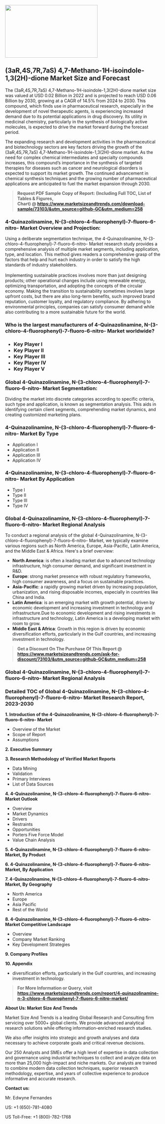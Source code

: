 <p><img class="alignnone size-medium wp-image-20088" src="https://ffe5etoiles.com/wp-content/uploads/2024/12/MST1-300x171.png" alt="" width="300" height="171" /></p><h2>(3aR,4S,7R,7aS) 4,7-Methano-1H-isoindole-1,3(2H)-dione Market Size and Forecast</h2><p>The (3aR,4S,7R,7aS) 4,7-Methano-1H-isoindole-1,3(2H)-dione market size was valued at USD 0.02 Billion in 2022 and is projected to reach USD 0.06 Billion by 2030, growing at a CAGR of 14.5% from 2024 to 2030. This compound, which finds use in pharmaceutical research, especially in the development of novel therapeutic agents, is experiencing increased demand due to its potential applications in drug discovery. Its utility in medicinal chemistry, particularly in the synthesis of biologically active molecules, is expected to drive the market forward during the forecast period.</p><p>The expanding research and development activities in the pharmaceutical and biotechnology sectors are key factors driving the growth of the (3aR,4S,7R,7aS) 4,7-Methano-1H-isoindole-1,3(2H)-dione market. As the need for complex chemical intermediates and specialty compounds increases, this compound’s importance in the synthesis of targeted therapies for diseases such as cancer and neurological disorders is expected to support its market growth. The continued advancement in chemical synthesis techniques and the growing number of pharmaceutical applications are anticipated to fuel the market expansion through 2030.</p></p><blockquote id="" class=""><strong>Request PDF Sample Copy of Report: (Including Full TOC, List of Tables &amp; Figures, Chart)&nbsp;@&nbsp;<strong><a href="https://www.marketsizeandtrends.com/download-sample/73103/&utm_source=github-GC&utm_medium=258" target="_blank">https://www.marketsizeandtrends.com/download-sample/73103/&utm_source=github-GC&utm_medium=258</a></strong></strong></blockquote><h3 id="" class="">4-Quinazolinamine, N-(3-chloro-4-fluorophenyl)-7-fluoro-6-nitro- Market&nbsp;Overview and Projection:</h3><p id="" class="">Using a deliberate segmentation technique, the 4-Quinazolinamine, N-(3-chloro-4-fluorophenyl)-7-fluoro-6-nitro- Market research study provides a comprehensive analysis of multiple market segments, including application, type, and location. This method gives readers a comprehensive grasp of the factors that help and hurt each industry in order to satisfy the high standards of industry stakeholders. <br /> <br />Implementing sustainable practices involves more than just designing products; other operational changes include using renewable energy, optimizing transportation, and adopting the concepts of the circular economy. Making the transition to sustainability sometimes involves large upfront costs, but there are also long-term benefits, such improved brand reputation, customer loyalty, and regulatory compliance. By adhering to environmental principles, companies can satisfy consumer demand while also contributing to a more sustainable future for the world.</p><h3 id="" class="">Who is the largest manufacturers of&nbsp;4-Quinazolinamine, N-(3-chloro-4-fluorophenyl)-7-fluoro-6-nitro- Market worldwide?</h3><h3 class=""><p><ul><li>Key Player I </li><li> Key Player II </li><li> Key Player III </li><li> Key Player IV </li><li> Key Player V</li></ul></p></h3><h3 id="" class="">Global&nbsp;4-Quinazolinamine, N-(3-chloro-4-fluorophenyl)-7-fluoro-6-nitro- Market Segmentation:</h3><p id="" class="">Dividing the market into discrete categories according to specific criteria, such type and application, is known as segmentation analysis. This aids in identifying certain client segments, comprehending market dynamics, and creating customized marketing plans.</p><h3 id="" class="">4-Quinazolinamine, N-(3-chloro-4-fluorophenyl)-7-fluoro-6-nitro- Market&nbsp;By Type</h3><p><p><ul><li>Application I</li><li> Application II</li><li> Application III</li><li> Application IV</p></li></ul></p></p><h3 id="" class="">4-Quinazolinamine, N-(3-chloro-4-fluorophenyl)-7-fluoro-6-nitro- Market&nbsp;By Application</h3><p class=""><p><ul><li>Type I</li><li> Type II</li><li> Type III</li><li> Type IV</li></ul></p></p><h3 id="" class="">Global 4-Quinazolinamine, N-(3-chloro-4-fluorophenyl)-7-fluoro-6-nitro- Market Regional Analysis</h3><p id="" class="">To conduct a regional analysis of the global 4-Quinazolinamine, N-(3-chloro-4-fluorophenyl)-7-fluoro-6-nitro- Market, we typically examine various regions such as North America, Europe, Asia-Pacific, Latin America, and the Middle East &amp; Africa. Here's a brief overview:</p><ul><li><strong>North America</strong>: is often a leading market due to advanced technology infrastructure, high consumer demand, and significant investment in R&amp;D.</li><li><strong>Europe</strong>: strong market presence with robust regulatory frameworks, high consumer awareness, and a focus on sustainable practices.</li><li><strong>Asia-Pacific</strong>: a rapidly growing market driven by increasing population, urbanization, and rising disposable incomes, especially in countries like China and India.</li><li><strong>Latin America</strong>: is an emerging market with growth potential, driven by economic development and increasing investment in technology and infrastructure.Due to economic development and rising investments in infrastructure and technology, Latin America is a developing market with room to grow.</li><li><strong>Middle East &amp; Africa</strong>: Growth in this region is driven by economic diversification efforts, particularly in the Gulf countries, and increasing investment in technology.</li></ul><blockquote id="" class=""><strong>Get a Discount On The Purchase Of This Report @ <strong><a href="https://www.marketsizeandtrends.com/ask-for-discount/73103/&utm_source=github-GC&utm_medium=258" target="_blank">https://www.marketsizeandtrends.com/ask-for-discount/73103/&utm_source=github-GC&utm_medium=258</a></strong></strong></blockquote><h3 id="" class="">Global 4-Quinazolinamine, N-(3-chloro-4-fluorophenyl)-7-fluoro-6-nitro- Market Regional Analysis</h3><h3 id="" class="">Detailed TOC of Global 4-Quinazolinamine, N-(3-chloro-4-fluorophenyl)-7-fluoro-6-nitro- Market Research Report, 2023-2030</h3><p id="" class=""><strong>1. Introduction of the 4-Quinazolinamine, N-(3-chloro-4-fluorophenyl)-7-fluoro-6-nitro- Market</strong></p><ul><li>Overview of the Market</li><li>Scope of Report</li><li>Assumptions</li></ul><p id="" class=""><strong>2. Executive Summary</strong></p><p id="" class=""><strong>3. Research Methodology of Verified Market Reports</strong></p><ul><li>Data Mining</li><li>Validation</li><li>Primary Interviews</li><li>List of Data Sources</li></ul><p id="" class=""><strong>4. 4-Quinazolinamine, N-(3-chloro-4-fluorophenyl)-7-fluoro-6-nitro- Market Outlook</strong></p><ul><li>Overview</li><li>Market Dynamics</li><li>Drivers</li><li>Restraints</li><li>Opportunities</li><li>Porters Five Force Model</li><li>Value Chain Analysis</li></ul><p id="" class=""><strong>5. 4-Quinazolinamine, N-(3-chloro-4-fluorophenyl)-7-fluoro-6-nitro- Market, By Product</strong></p><p id="" class=""><strong>6. 4-Quinazolinamine, N-(3-chloro-4-fluorophenyl)-7-fluoro-6-nitro- Market, By Application</strong></p><p id="" class=""><strong>7. 4-Quinazolinamine, N-(3-chloro-4-fluorophenyl)-7-fluoro-6-nitro- Market, By Geography</strong></p><ul><li>North America</li><li>Europe</li><li>Asia Pacific</li><li>Rest of the World</li></ul><p id="" class=""><strong>8. 4-Quinazolinamine, N-(3-chloro-4-fluorophenyl)-7-fluoro-6-nitro- Market Competitive Landscape</strong></p><ul><li>Overview</li><li>Company Market Ranking</li><li>Key Development Strategies</li></ul><p id="" class=""><strong>9. Company Profiles</strong></p><p id="" class=""><strong>10. Appendix</strong></p><ul><li>diversification efforts, particularly in the Gulf countries, and increasing investment in technology.</li></ul><blockquote id="" class=""><strong>For More Information or Query, visit <strong><strong><a href="https://www.marketsizeandtrends.com/report/4-quinazolinamine-n-3-chloro-4-fluorophenyl-7-fluoro-6-nitro-market/" target="_blank">https://www.marketsizeandtrends.com/report/4-quinazolinamine-n-3-chloro-4-fluorophenyl-7-fluoro-6-nitro-market/</a></strong></strong></strong></blockquote><p id="" class=""><strong>About Us: Market Size And Trends</strong></p><p id="" class="">Market Size And Trends is a leading Global Research and Consulting firm servicing over 5000+ global clients. We provide advanced analytical research solutions while offering information-enriched research studies.</p><p id="" class="">We also offer insights into strategic and growth analyses and data necessary to achieve corporate goals and critical revenue decisions.</p><p id="" class="">Our 250 Analysts and SMEs offer a high level of expertise in data collection and governance using industrial techniques to collect and analyze data on more than 25,000 high-impact and niche markets. Our analysts are trained to combine modern data collection techniques, superior research methodology, expertise, and years of collective experience to produce informative and accurate research.</p><p id="" class=""><strong>Contact us:</strong></p><p id="" class="">Mr. Edwyne Fernandes</p><p id="" class="">US: +1 (650)-781-4080</p><p id="" class="">US Toll-Free: +1 (800)-782-1768</p>
